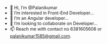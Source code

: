 - 👋 Hi, I’m @Palanikumar
- 👀 I’m interested in Front-End Developer...
- 🌱 I’m an Angular developer...
- 💞️ I’m looking to collaborate on Developer...
- 📫 Reach me with contact no 6381605608 or palanikumar1585@gmail.com.

<!---
Sriram/Palanikumar is a ✨ special ✨ repository because its `README.md` (this file) appears on your GitHub profile.
You can click the Preview link to take a look at your changes.
--->
